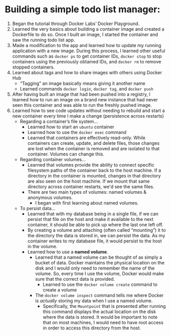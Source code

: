 # Building a simple todo list manager:

1. Began the tutorial through Docker Labs’ Docker Playground.
2. Learned the very basics about building a container image and created a Dockerfile to do so. Once I built an image, I started the container and saw the running todo list app.
3. Made a modification to the app and learned how to update my running application with a new image. During this process, I learned other useful commands such as `docker ps` to get container IDs, `docker stop` to stop containers using the previously obtained IDs, and `docker rm` to remove stopped containers.
4. Learned about tags and how to share images with others using Docker Hub
     * “Tagging” an image basically means giving it another name
     * Learned commands `docker login`, `docker tag`, and `docker push`
5. After having built an image that had been pushed into a registry, I learned how to run an image on a brand new instance that had never seen this container and was able to run the freshly pushed image.
6. Learned how to see code updates without needing to rebuild and start a new container every time I make a change (persistence across restarts)
     * Regarding a container’s file system...
          * Learned how to start an `ubuntu` container
          * Learned how to use the `docker exec` command
          * Learned that containers are effectively read-only. While containers can create, update, and delete files, those changes are lost when the container is removed and are isolated to that container. Volumes can change this.
     * Regarding container volumes...
          * Learned that volumes provide the ability to connect specific filesystem paths of the container back to the host machine. If a directory in the container is mounted, changes in that directory are also seen on the host machine. If we mount that same directory across container restarts, we'd see the same files.
          * There are two main types of volumes: named volumes & anonymous volumes.
               * I began with first learning about named volumes.
     * To persist data...
          * Learned that with my database being in a single file, if we can persist that file on the host and make it available to the next container, it should be able to pick up where the last one left off.
          * By creating a volume and attaching (often called “mounting”) it to the directory the data is stored in, we can persist the data. As my container writes to my database file, it would persist to the host in the volume.
          * Learned how to use a **named volume**.
               * Learned that a named volume can be thought of as simply a bucket of data. Docker maintains the physical location on the disk and I would only need to remember the name of the volume. So, every time I use the volume, Docker would make sure that the correct data is provided.
                    * Learned to use the `docker volume create` command to create a volume
               * The `docker volume inspect` command tells me where Docker is *actually* storing my data when I use a named volume.
                    * Specifically, the `Mountpoint` that is presented after running this command displays the actual location on the disk where the data is stored. It would be important to note that on most machines, I would need to have root access in order to access this directory from the host.

